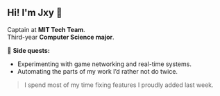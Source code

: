 ## Hi! I'm Jxy 👋  

Captain at **MIT Tech Team**.  
Third-year **Computer Science major**.  


🧠 **Side quests:**  
- Experimenting with game networking and real-time systems.  
- Automating the parts of my work I’d rather not do twice.  
 

> I spend most of my time fixing features I proudly added last week.  


<!--
**jayesh-sangave/jayesh-sangave** is a ✨ _special_ ✨ repository because its `README.md` (this file) appears on your GitHub profile.

Here are some ideas to get you started:

- 🔭 I’m currently working on ...
- 🌱 I’m currently learning ...
- 👯 I’m looking to collaborate on ...
- 🤔 I’m looking for help with ...
- 💬 Ask me about ...
- 📫 How to reach me: ...
- 😄 Pronouns: ...
- ⚡ Fun fact: ...
-->

